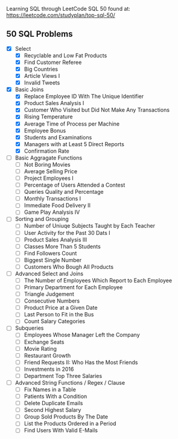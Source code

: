 Learning SQL through LeetCode SQL 50 found at:
https://leetcode.com/studyplan/top-sql-50/

## 50 SQL Problems
- [x] Select
    - [x] Recyclable and Low Fat Products
    - [x] Find Customer Referee
    - [x] Big Countries
    - [x] Article Views I
    - [x] Invalid Tweets
- [x] Basic Joins
    - [x] Replace Employee ID With The Unique Identifier
    - [x] Product Sales Analysis I
    - [x] Customer Who Visited but Did Not Make Any Transactions
    - [x] Rising Temperature
    - [x] Average Time of Process per Machine
    - [x] Employee Bonus
    - [x] Students and Examinations
    - [x] Managers with at Least 5 Direct Reports
    - [x] Confirmation Rate
- [ ] Basic Aggragate Functions
    - [ ] Not Boring Movies
    - [ ] Average Selling Price
    - [ ] Project Employees I
    - [ ] Percentage of Users Attended a Contest
    - [ ] Queries Quality and Percentage
    - [ ] Monthly Transactions I
    - [ ] Immediate Food Delivery II
    - [ ] Game Play Analysis IV
- [ ] Sorting and Grouping
    - [ ] Number of Uniuqe Subjects Taught by Each Teacher
    - [ ] User Activity for the Past 30 Dats I
    - [ ] Product Sales Analysis III
    - [ ] Classes More Than 5 Students
    - [ ] Find Followers Count
    - [ ] Biggest Single Number
    - [ ] Customers Who Bough All Products
- [ ] Advanced Select and Joins
    - [ ] The Number of Employees Which Report to Each Employee
    - [ ] Primary Department for Each Employee
    - [ ] Triangle Judgement
    - [ ] Consecutive Numbers
    - [ ] Product Price at a Given Date
    - [ ] Last Person to Fit in the Bus
    - [ ] Count Salary Categories
- [ ] Subqueries
    - [ ] Employees Whose Manager Left the Company
    - [ ] Exchange Seats
    - [ ] Movie Rating
    - [ ] Restaurant Growth
    - [ ] Friend Requests II: Who Has the Most Friends
    - [ ] Investments in 2016
    - [ ] Department Top Three Salaries
- [ ] Advanced String Functions / Regex / Clause
    - [ ] Fix Names in a Table
    - [ ] Patients With a Condition
    - [ ] Delete Duplicate Emails
    - [ ] Second Highest Salary
    - [ ] Group Sold Products By The Date
    - [ ] List the Products Ordered in a Period
    - [ ] Find Users With Valid E-Mails